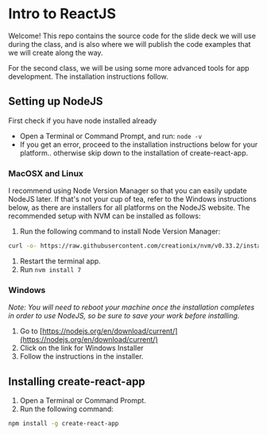 # Intro to ReactJS

Welcome! This repo contains the source code for the slide deck we will use during the class, and is also where we will publish the code examples that we will create along the way.

For the second class, we will be using some more advanced tools for app development. The installation instructions follow.

## Setting up NodeJS

First check if you have node installed already
  - Open a Terminal or Command Prompt, and run: `node -v`
  - If you get an error, proceed to the installation instructions below for your platform.. otherwise skip down to the installation of create-react-app.

### MacOSX and Linux

I recommend using Node Version Manager so that you can easily update NodeJS later. If that's not your cup of tea, refer to the Windows instructions below, as there are installers for all platforms on the NodeJS website. The recommended setup with NVM can be installed as follows:

1. Run the following command to install Node Version Manager:
``` bash
curl -o- https://raw.githubusercontent.com/creationix/nvm/v0.33.2/install.sh | bash
```
1. Restart the terminal app.
1. Run `nvm install 7`

### Windows

_Note: You will need to reboot your machine once the installation completes in order to use NodeJS, so be sure to save your work before installing._
1. Go to [https://nodejs.org/en/download/current/](https://nodejs.org/en/download/current/)
1. Click on the link for Windows Installer
1. Follow the instructions in the installer.

## Installing create-react-app

1. Open a Terminal or Command Prompt.
1. Run the following command:
``` bash
npm install -g create-react-app
```
